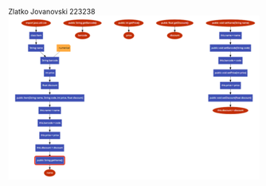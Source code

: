 Zlatko Jovanovski 223238
![Prv del od grafot](https://github.com/Zlate9/SI_2024_lab2_223238/blob/master/Prv%20del.PNG?raw=true)
